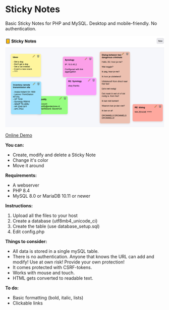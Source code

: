 # Sticky Notes
Basic Sticky Notes for PHP and MySQL. Desktop and mobile-friendly. No authentication. 


![Screenshot of the Sticky Notes index page](screenshots/main.png)

[Online Demo](https://onderzone.nl/notities)

**You can:**
- Create, modify and delete a Sticky Note
- Change it's color
- Move it around

**Requirements:**
- A webserver
- PHP 8.4
- MySQL 8.0 or MariaDB 10.11 or newer

**Instructions:**
1. Upload all the files to your host
2. Create a database (utf8mb4_unicode_ci)
3. Create the table (use database_setup.sql)
4. Edit config.php

**Things to consider:**
- All data is stored in a single mySQL table.
- There is no authentication. Anyone that knows the URL can add and modify! Use at own risk! Provide your own protection!
- It comes protected with CSRF-tokens.
- Works with mouse and touch.
- HTML gets converted to readable text.

**To do:**
- Basic formatting (bold, italic, lists)
- Clickable links
